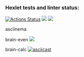 ### Hexlet tests and linter status:
[![Actions Status](https://github.com/annashhe/python-project-49/workflows/hexlet-check/badge.svg)](https://github.com/annashhe/python-project-49/actions)
<a href="https://codeclimate.com/github/annashhe/python-project-49/maintainability"><img src="https://api.codeclimate.com/v1/badges/381f426c0a0eea131cc6/maintainability" /></a>
<a href="https://codeclimate.com/github/annashhe/python-project-49/test_coverage"><img src="https://api.codeclimate.com/v1/badges/381f426c0a0eea131cc6/test_coverage" /></a>

asciinema

brain-even
<a href="https://asciinema.org/a/0Ufs1whbYtN5la9uFZHYoQv9Y" target="_blank"><img src="https://asciinema.org/a/0Ufs1whbYtN5la9uFZHYoQv9Y.svg" /></a>

brain-calc
[![asciicast](https://asciinema.org/a/Nr0yX4ghQau9yM0vOqFXrvKFJ.svg)](https://asciinema.org/a/Nr0yX4ghQau9yM0vOqFXrvKFJ)